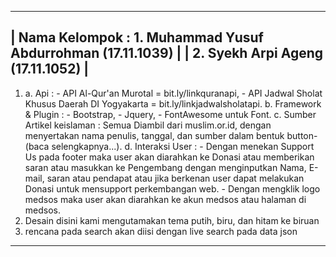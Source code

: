 -----------------------------------------------------------------------------------------
| 				Nama Kelompok	: 1. Muhammad Yusuf Abdurrohman	(17.11.1039) 			|
|								  2. Syekh Arpi Ageng (17.11.1052)						|
-----------------------------------------------------------------------------------------
1. a. Api : - API Al-Qur'an Murotal = bit.ly/linkquranapi,
		 	- API Jadwal Sholat Khusus Daerah DI Yogyakarta = bit.ly/linkjadwalsholatapi.
   b. Framework & Plugin : - Bootstrap,
						   - Jquery,
   				           - FontAwesome untuk Font.
   c. Sumber Artikel keislaman : Semua Diambil dari muslim.or.id, dengan menyertakan
   								 nama penulis, tanggal, dan sumber dalam bentuk button-
   								 (baca selengkapnya...).
   d. Interaksi User : - Dengan menekan Support Us pada footer maka user akan diarahkan ke
   					     Donasi atau memberikan saran atau masukkan ke Pengembang dengan 
   					     menginputkan Nama, E-mail, saran atau pendapat atau jika berkenan 
   					     user dapat melakukan Donasi untuk mensupport perkembangan web.
   					   - Dengan mengklik logo medsos maka user akan diarahkan ke akun medsos
   					     atau halaman di medsos.
2. Desain disini kami mengutamakan tema putih, biru, dan hitam ke biruan
3. rencana pada search akan diisi dengan live search pada data json
_________________________________________________________________________________________